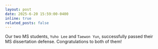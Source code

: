 ```yaml
---
layout: post
date: 2025-6-20 15:59:00-0400
inline: true
related_posts: false
---
```

Our two MS students, `Yuho Lee` and `Taewon Yun`, successfully passed their MS dissertation defense. Congratulations to both of them!